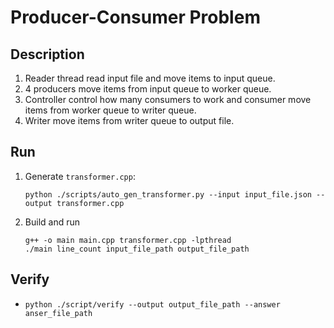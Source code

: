 # Producer-Consumer Problem

## Description
1. Reader thread read input file and move items to input queue.
2. 4 producers move items from input queue to worker queue.
3. Controller control how many consumers to work and consumer move items from worker queue to writer queue.
4. Writer move items from writer queue to output file.
   
## Run
1. Generate `transformer.cpp`: 
   ```
   python ./scripts/auto_gen_transformer.py --input input_file.json --output transformer.cpp
   ```
2. Build and run
   ```
   g++ -o main main.cpp transformer.cpp -lpthread
   ./main line_count input_file_path output_file_path
   ```
## Verify
* ```python ./script/verify --output output_file_path --answer anser_file_path```

